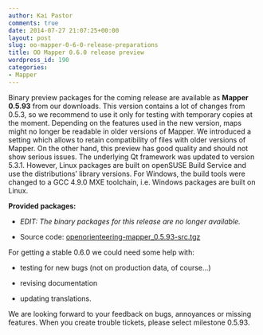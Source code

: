 ```yaml
---
author: Kai Pastor
comments: true
date: 2014-07-27 21:07:25+00:00
layout: post
slug: oo-mapper-0-6-0-release-preparations
title: OO Mapper 0.6.0 release preview
wordpress_id: 190
categories:
- Mapper
---
```


Binary preview packages for the coming release are available as **Mapper 0.5.93** from our downloads. This version contains a lot of changes from 0.5.3, so we recommend to use it only for testing with temporary copies at the moment. Depending on the features used in the new version, maps might no longer be readable in older versions of Mapper. We introduced a setting which allows to retain compatibility of files with older versions of Mapper. On the other hand, this preview has good quality and should not show serious issues. The underlying Qt framework was updated to version 5.3.1. However, Linux packages are built on openSUSE Build Service and use the distributions’ library versions. For Windows, the build tools were changed to a GCC 4.9.0 MXE toolchain, i.e. Windows packages are built on Linux.

**Provided packages:**



	
  * _EDIT: The binary packages for this release are no longer available._

	
  * Source code: [openorienteering-mapper_0.5.93-src.tgz](http://sourceforge.net/projects/oorienteering/files/Mapper/Source/openorienteering-mapper_0.5.93-src.tgz)


For getting a stable 0.6.0 we could need some help with:

	
  * testing for new bugs (not on production data, of course...)

	
  * revising documentation

	
  * updating translations.


We are looking forward to your feedback on bugs, annoyances or missing features. When you create trouble tickets, please select milestone 0.5.93.
